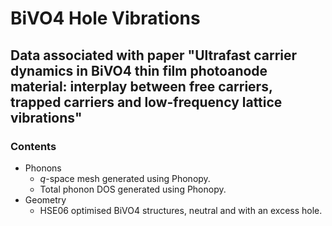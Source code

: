 # BiVO4 Hole Vibrations
## Data associated with paper "Ultrafast carrier dynamics in BiVO4 thin film photoanode material: interplay between free carriers, trapped carriers and low-frequency lattice vibrations"
### Contents
* Phonons
	* $q$-space mesh generated using Phonopy.
	* Total phonon DOS generated using Phonopy.
* Geometry
	* HSE06 optimised BiVO4 structures, neutral and with an excess hole.

